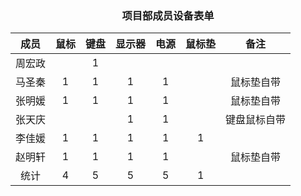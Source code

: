 ### <center> 项目部成员设备表单 </center>
成员| 鼠标 | 键盘 | 显示器 | 电源 | 鼠标垫 | 备注 |
:-: | :-: | :-: | :-: | :-: | :-: | :-: |
周宏政 |  | 1 | |  | |	
马圣秦   | 1 | 1 | 1 | 1 |  |	鼠标垫自带
张明媛 | 1 | 1 | 1 | 1 |  |	鼠标垫自带
张天庆 |   |   | 1 | 1 |   |	键盘鼠标自带
李佳媛 | 1  | 1  | 1 | 1 | 1  |	
赵明轩 | 1  | 1  | 1 | 1 |   |	鼠标垫自带
统计   | 4 | 5	| 5	| 5 |   1   |	
